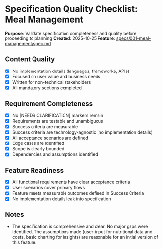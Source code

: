 # Specification Quality Checklist: Meal Management

**Purpose**: Validate specification completeness and quality before proceeding to planning
**Created**: 2025-10-25
**Feature**: [specs/001-meal-management/spec.md](specs/001-meal-management/spec.md)

## Content Quality

- [X] No implementation details (languages, frameworks, APIs)
- [X] Focused on user value and business needs
- [X] Written for non-technical stakeholders
- [X] All mandatory sections completed

## Requirement Completeness

- [X] No [NEEDS CLARIFICATION] markers remain
- [X] Requirements are testable and unambiguous
- [X] Success criteria are measurable
- [X] Success criteria are technology-agnostic (no implementation details)
- [X] All acceptance scenarios are defined
- [X] Edge cases are identified
- [X] Scope is clearly bounded
- [X] Dependencies and assumptions identified

## Feature Readiness

- [X] All functional requirements have clear acceptance criteria
- [X] User scenarios cover primary flows
- [X] Feature meets measurable outcomes defined in Success Criteria
- [X] No implementation details leak into specification

## Notes

- The specification is comprehensive and clear. No major gaps were identified. The assumptions made (user-input for nutritional data and costs, basic charting for insights) are reasonable for an initial version of this feature.
